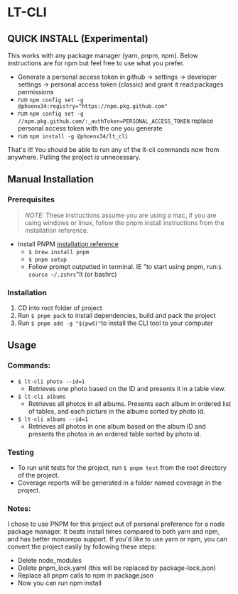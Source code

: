 # LT-CLI

## QUICK INSTALL (Experimental) 

This works with any package manager (yarn, pnpm, npm). Below instructions are for npm but feel free to use what you prefer.

- Generate a personal access token in github -> settings -> developer settings -> personal access token (classic) and grant it read:packages permissions
- run `npm config set -g @phoenx34:registry="https://npm.pkg.github.com"`
- run `npm config set -g //npm.pkg.github.com/:_authToken=PERSONAL_ACCESS_TOKEN` replace personal access token with the one you generate
- run `npm install -g @phoenx34/lt_cli`

That's it! You should be able to run any of the lt-cli commands now from anywhere. Pulling the project is unnecessary.

## Manual Installation

### Prerequisites

> _NOTE:_ These instructions assume you are using a mac, if you are using windows or linux, follow the pnpm install instructions from the installation reference.

- Install PNPM [installation reference](https://pnpm.io/installation)
  - `$ brew install pnpm`
  - `$ pnpm setup`
  - Follow prompt outputted in terminal. IE "to start using pnpm, run:`$ source ~/.zshrc`"lt (or bashrc)

### Installation

1. CD into root folder of project
2. Run `$ pnpm pack` to install dependencies, build and pack the project
3. Run `$ pnpm add -g "$(pwd)"`to install the CLI tool to your computer

## Usage

### Commands:

- `$ lt-cli photo --id=1`
  - Retrieves one photo based on the ID and presents it in a table view.
- `$ lt-cli albums`
  - Retrieves all photos in all albums. Presents each album in ordered list of tables, and each picture in the albums sorted by photo id.
- `$ lt-cli albums --id=1`
  - Retrieves all photos in one album based on the album ID and presents the photos in an ordered table sorted by photo id.

### Testing

- To run unit tests for the project, run `$ pnpm test` from the root directory of the project.
- Coverage reports will be generated in a folder named coverage in the project.

### Notes:

I chose to use PNPM for this project out of personal preference for a node package manager. It beats install times compared to both yarn and npm, and has better monorepo support. If you'd like to use yarn or npm, you can convert the project easily by following these steps:

- Delete node_modules
- Delete pnpm_lock.yaml (this will be replaced by package-lock.json)
- Replace all pnpm calls to npm in package.json
- Now you can run npm install

